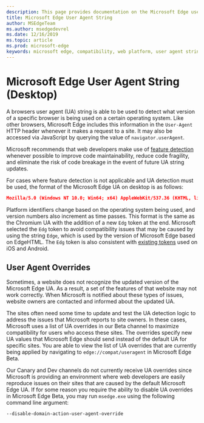 ```yaml
---
description: This page provides documentation on the Microsoft Edge user agent string
title: Microsoft Edge User Agent String
author: MSEdgeTeam
ms.author: msedgedevrel
ms.date: 12/16/2019
ms.topic: article
ms.prod: microsoft-edge
keywords: microsoft edge, compatibility, web platform, user agent string, ua string, ua overrides
---
```


# Microsoft Edge User Agent String (Desktop)  

A browsers user agent \(UA\) string is able to be used to detect what version of a specific browser is being used on a certain operating system.  Like other browsers, Microsoft Edge includes this information in the `User-Agent` HTTP header whenever it makes a request to a site.  It may also be accessed via JavaScript by querying the value of `navigator.userAgent`.  

Microsoft recommends that web developers make use of [feature detection](https://developer.mozilla.org/docs/Learn/Tools_and_testing/Cross_browser_testing/Feature_detection) whenever possible to improve code maintainability, reduce code fragility, and eliminate the risk of code breakage in the event of future UA string updates.  

For cases where feature detection is not applicable and UA detection must be used, the format of the Microsoft Edge UA on desktop is as follows:  

```json
Mozilla/5.0 (Windows NT 10.0; Win64; x64) AppleWebKit/537.36 (KHTML, like Gecko) Chrome/79.0.3945.74 Safari/537.36 Edg/79.0.309.43
```  

Platform identifiers change based on the operating system being used, and version numbers also increment as time passes.  This format is the same as the Chromium UA with the addition of a new `Edg` token at the end.  Microsoft selected the `Edg` token to avoid compatibility issues that may be caused by using the string `Edge`, which is used by the version of Microsoft Edge based on EdgeHTML.  The `Edg` token is also consistent with [existing tokens](https://blogs.windows.com/msedgedev/2017/10/05/microsoft-edge-ios-android-developer/) used on iOS and Android.  

## User Agent Overrides  

Sometimes, a website does not recognize the updated version of the Microsoft Edge UA.  As a result, a set of the features of that website may not work correctly.  When Microsoft is notified about these types of issues, website owners are contacted and informed about the updated UA.  

The sites often need some time to update and test the UA detection logic to address the issues that Microsoft reports to site owners.  In these cases, Microsoft uses a list of UA overrides in our Beta channel to maximize compatibility for users who access these sites.  The overrides specify new UA values that Microsoft Edge should send instead of the default UA for specific sites.  You are able to view the list of UA overrides that are currently being applied by navigating to `edge://compat/useragent` in Microsoft Edge Beta.  

Our Canary and Dev channels do not currently receive UA overrides since Microsoft is providing an environment where web developers are easily reproduce issues on their sites that are caused by the default Microsoft Edge UA.  If for some reason you require the ability to disable UA overrides in Microsoft Edge Beta, you may run `msedge.exe` using the following command line argument:  

```shell
--disable-domain-action-user-agent-override
```  
